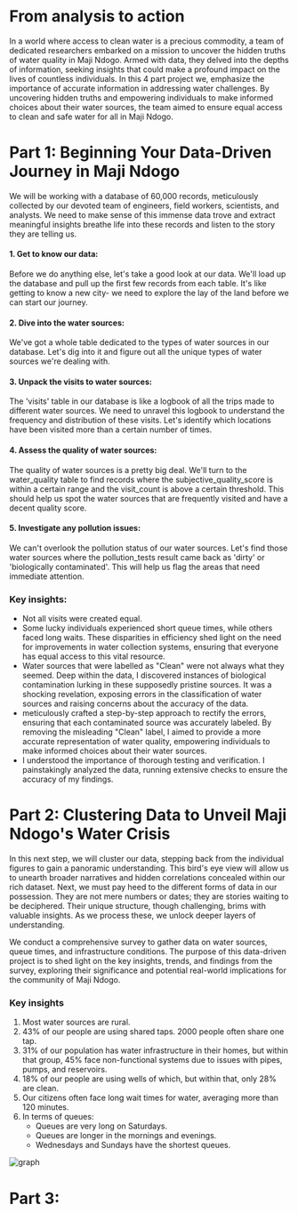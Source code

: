 # From analysis to action

In a world where access to clean water is a precious commodity, a team of dedicated researchers embarked on a mission to uncover the hidden truths of water quality in Maji Ndogo. Armed with data, they delved into the depths of information, seeking insights that could make a profound impact on the lives of countless individuals. In this 4 part project we, emphasize the importance of accurate information in addressing water challenges. By uncovering hidden truths and empowering individuals to make informed choices about their water sources, the team aimed to ensure equal access to clean and safe water for all in Maji Ndogo.

# Part 1: Beginning Your Data-Driven Journey in Maji Ndogo
We will be working with a database of 60,000 records, meticulously collected by our devoted team of engineers, field workers, scientists, and analysts.
We need to make sense of this immense data trove and extract meaningful insights breathe life into these records and listen to the story they are telling us.

#### 1. Get to know our data:
Before we do anything else, let's take a good look at our data. We'll load up the database and pull up the first few records from each table. It's like getting to know a new city- we need to explore the lay of the land before we can start our journey.

#### 2. Dive into the water sources: 
We've got a whole table dedicated to the types of water sources in our database. Let's dig into it and figure out all the unique types of water sources we're dealing with.

#### 3. Unpack the visits to water sources: 
The 'visits' table in our database is like a logbook of all the trips made to different water sources. We need to unravel this logbook to understand the frequency and distribution of these visits. Let's identify which locations have been visited more than a certain number of times.

#### 4. Assess the quality of water sources: 
The quality of water sources is a pretty big deal. We'll turn to the water_quality table to find records where the subjective_quality_score is within a certain range and the visit_count is above a certain threshold. This should help us spot the water sources that are frequently visited and have a decent quality score.

#### 5. Investigate any pollution issues: 
We can't overlook the pollution status of our water sources. Let's find those water sources where the pollution_tests result came back as 'dirty' or 'biologically contaminated'. This will help us flag the areas that need immediate attention.

### Key insights:
- Not all visits were created equal.
- Some lucky individuals experienced short queue times, while others faced long waits. These disparities in efficiency shed light on the need for improvements in water collection systems, ensuring that everyone has equal access to this vital resource.
- Water sources that were labelled as "Clean" were not always what they seemed. Deep within the data, I discovered instances of biological contamination lurking in these supposedly pristine sources. It was a shocking revelation, exposing errors in the classification of water sources and raising concerns about the accuracy of the data.
- meticulously crafted a step-by-step approach to rectify the errors, ensuring that each contaminated source was accurately labeled. By removing the misleading "Clean" label, I aimed to provide a more accurate representation of water quality, empowering individuals to make informed choices about their water sources.
- I understood the importance of thorough testing and verification. I painstakingly analyzed the data, running extensive checks to ensure the accuracy of my findings.

# Part 2: Clustering Data to Unveil Maji Ndogo's Water Crisis

In this next step, we will cluster our data, stepping back from the individual figures to gain a panoramic understanding. This bird's eye view will allow us to unearth broader narratives and hidden correlations concealed within our rich dataset. Next, we must pay heed to the different forms of data in our possession. They are not mere numbers or dates; they are stories waiting to be deciphered. Their unique structure, though challenging, brims with valuable insights. As we process these, we unlock deeper layers of understanding.

We conduct a comprehensive survey to gather data on water sources, queue times, and infrastructure conditions. The purpose of this data-driven project is to shed light on the key insights, trends, and findings from the survey, exploring their significance and potential real-world implications for the community of Maji Ndogo.

### Key insights
1. Most water sources are rural.
2. 43% of our people are using shared taps. 2000 people often share one tap.
3. 31% of our population has water infrastructure in their homes, but within that group, 45% face non-functional systems due to issues with pipes,
pumps, and reservoirs.
4. 18% of our people are using wells of which, but within that, only 28% are clean.
5. Our citizens often face long wait times for water, averaging more than 120 minutes.
6. In terms of queues:
   - Queues are very long on Saturdays.
   - Queues are longer in the mornings and evenings.
   - Wednesdays and Sundays have the shortest queues.

![graph](https://github.com/NelisiweBezana/SQL/assets/140618126/48375587-2c30-4b88-94fd-144e5f9bb3fe)


# Part 3:
